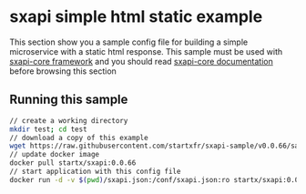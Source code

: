 sxapi simple html static example
================================

This section show you a sample config file for building a simple microservice 
with a static html response. 
This sample must be used with 
[sxapi-core framework](https://github.com/startxfr/sxapi-core) and you should
read 
[sxapi-core documentation](https://github.com/startxfr/sxapi-core/tree/v0.0.66-docker/docs)
before browsing this section 

Running this sample
-------------------

```bash
// create a working directory
mkdir test; cd test
// download a copy of this example
wget https://raw.githubusercontent.com/startxfr/sxapi-sample/v0.0.66/samples/simple/html/sxapi.json
// update docker image
docker pull startx/sxapi:0.0.66
// start application with this config file
docker run -d -v $(pwd)/sxapi.json:/conf/sxapi.json:ro startx/sxapi:0.0.66
```
